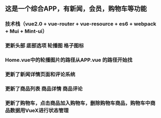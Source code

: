 
## 这是一个综合APP，有新闻，会员，购物车等功能

### 技术栈（vue2.0 + vue-router + vue-resource + es6 + webpack + Mui + Mint-ui）

### 更新头部 底部选项 轮播图 格子图标

### Home.vue中的轮播图片的路径从APP.vue 的路径开始找


### 更新了新闻详情页面和评论系统
### 更新了商品列表 商品详情 商品评论
### 更新了购物车，点击商品加入购物车，删除购物车商品，购物车中商品数据用VueX进行状态管理